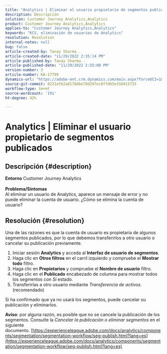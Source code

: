 ```yaml
---
title: "Analytics | Eliminar el usuario propietario de segmentos publicados"
description: Descripción
solution: Customer Journey Analytics,Analytics
product: Customer Journey Analytics,Analytics
applies-to: "Customer Journey Analytics,Analytics"
keywords: "KCS, eliminación de usuarios de Analytics"
resolution: Resolution
internal-notes: null
bug: false
article-created-by: Tanay Sharma .
article-created-date: "11/29/2022 2:35:14 PM"
article-published-by: Tanay Sharma .
article-published-date: "11/29/2022 2:55:00 PM"
version-number: 3
article-number: KA-17799
dynamics-url: "https://adobe-ent.crm.dynamics.com/main.aspx?forceUCI=1&pagetype=entityrecord&etn=knowledgearticle&id=1db12f03-f36f-ed11-9562-6045bd006239"
source-git-commit: 0221ef62a8178dbe70d297ec8ffd65e33d415735
workflow-type: tm+mt
source-wordcount: '191'
ht-degree: 42%

---
```


# Analytics | Eliminar el usuario propietario de segmentos publicados

## Descripción {#description}

<b>Entorno</b>
Customer Journey Analytics
<br> <br><b>Problema/Síntomas</b><br>Al eliminar un usuario de Analytics, aparece un mensaje de error y no puede eliminar la cuenta de usuario. ¿Cómo se elimina la cuenta de usuario?<br>

## Resolución {#resolution}




Una de las razones es que la cuenta de usuario es propietaria de algunos segmentos publicados, por lo que debemos transferirlos a otro usuario o cancelar su publicación previamente.

1. Iniciar sesión <b>Analytics</b> y acceda al <b>Interfaz de usuario de segmentos</b>.
2. Haga clic en <b>Otros filtros</b> en el carril izquierdo y compruebe el <b>Mostrar todo</b> filtro.
3. Haga clic en <b>Propietarios</b> y compruebe el <b>Nombre de usuario</b> filtro.
4. Haga clic en el <b>Publicado</b> encabezado de columna para mostrar todos los segmentos con *Sí* estado.
5. Transferirlas a otro usuario mediante *Transferencia de activos*. (recomendado)


Si ha confirmado que ya no usará los segmentos, puede cancelar su publicación y eliminarlos.



<b>Aviso</b>: por alguna razón, es posible que no se cancele la publicación de los segmentos. Consulte la *Cancelar la publicación o eliminar segmentos* en el siguiente documento. [https://experienceleague.adobe.com/docs/analytics/components/segmentation/segmentation-workflow/seg-publish.html?lang=es](https://experienceleague.adobe.com/docs/analytics/components/segmentation/segmentation-workflow/seg-publish.html?lang=es)


